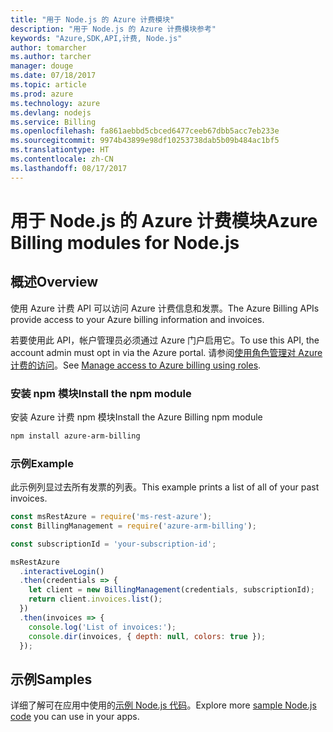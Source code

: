 ```yaml
---
title: "用于 Node.js 的 Azure 计费模块"
description: "用于 Node.js 的 Azure 计费模块参考"
keywords: "Azure,SDK,API,计费, Node.js"
author: tomarcher
ms.author: tarcher
manager: douge
ms.date: 07/18/2017
ms.topic: article
ms.prod: azure
ms.technology: azure
ms.devlang: nodejs
ms.service: Billing
ms.openlocfilehash: fa861aebbd5cbced6477ceeb67dbb5acc7eb233e
ms.sourcegitcommit: 9974b43899e98df10253738dab5b09b484ac1bf5
ms.translationtype: HT
ms.contentlocale: zh-CN
ms.lasthandoff: 08/17/2017
---
```

# <a name="azure-billing-modules-for-nodejs"></a><span data-ttu-id="f1d17-104">用于 Node.js 的 Azure 计费模块</span><span class="sxs-lookup"><span data-stu-id="f1d17-104">Azure Billing modules for Node.js</span></span>

## <a name="overview"></a><span data-ttu-id="f1d17-105">概述</span><span class="sxs-lookup"><span data-stu-id="f1d17-105">Overview</span></span>
<span data-ttu-id="f1d17-106">使用 Azure 计费 API 可以访问 Azure 计费信息和发票。</span><span class="sxs-lookup"><span data-stu-id="f1d17-106">The Azure Billing APIs provide access to your Azure billing information and invoices.</span></span>

<span data-ttu-id="f1d17-107">若要使用此 API，帐户管理员必须通过 Azure 门户启用它。</span><span class="sxs-lookup"><span data-stu-id="f1d17-107">To use this API, the account admin must opt in via the Azure portal.</span></span> <span data-ttu-id="f1d17-108">请参阅[使用角色管理对 Azure 计费的访问](https://docs.microsoft.com/azure/billing/billing-manage-access)。</span><span class="sxs-lookup"><span data-stu-id="f1d17-108">See [Manage access to Azure billing using roles](https://docs.microsoft.com/azure/billing/billing-manage-access).</span></span>

### <a name="install-the-npm-module"></a><span data-ttu-id="f1d17-109">安装 npm 模块</span><span class="sxs-lookup"><span data-stu-id="f1d17-109">Install the npm module</span></span> 

<span data-ttu-id="f1d17-110">安装 Azure 计费 npm 模块</span><span class="sxs-lookup"><span data-stu-id="f1d17-110">Install the Azure Billing npm module</span></span> 

```bash
npm install azure-arm-billing
```
### <a name="example"></a><span data-ttu-id="f1d17-111">示例</span><span class="sxs-lookup"><span data-stu-id="f1d17-111">Example</span></span> 
 
<span data-ttu-id="f1d17-112">此示例列显过去所有发票的列表。</span><span class="sxs-lookup"><span data-stu-id="f1d17-112">This example prints a list of all of your past invoices.</span></span>
 
```javascript 
const msRestAzure = require('ms-rest-azure');
const BillingManagement = require('azure-arm-billing');

const subscriptionId = 'your-subscription-id';

msRestAzure
  .interactiveLogin()
  .then(credentials => {
    let client = new BillingManagement(credentials, subscriptionId);
    return client.invoices.list();
  })
  .then(invoices => {
    console.log('List of invoices:');
    console.dir(invoices, { depth: null, colors: true });
  });
``` 


## <a name="samples"></a><span data-ttu-id="f1d17-113">示例</span><span class="sxs-lookup"><span data-stu-id="f1d17-113">Samples</span></span>

<span data-ttu-id="f1d17-114">详细了解可在应用中使用的[示例 Node.js 代码](https://azure.microsoft.com/resources/samples/?platform=nodejs)。</span><span class="sxs-lookup"><span data-stu-id="f1d17-114">Explore more [sample Node.js code](https://azure.microsoft.com/resources/samples/?platform=nodejs) you can use in your apps.</span></span>
